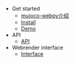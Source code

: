 * Get started
    * [mujoco-webpy介绍](document/intro/intro_01.md)
    * [Install](document/install_01.md)
    * [Demo](document/demo_01.md)
* API
    * [API](document/api/api_01.md)
* Webrender interface
    * [Interface](document/webinterface.md)